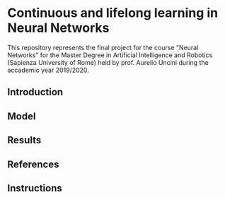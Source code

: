 # Continuous and lifelong learning in Neural Networks
This repository represents the final project for the course "Neural Networks" for the Master Degree in Artificial Intelligence and Robotics (Sapienza University of Rome) held by prof. Aurelio Uncini during the accademic year 2019/2020. 
## Introduction
## Model
## Results
## References
## Instructions
